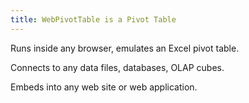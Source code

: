 ```yaml
---
title: WebPivotTable is a Pivot Table
---
```

<p>Runs inside any browser, emulates an Excel pivot table.</p>
<p>Connects to any data files, databases, OLAP cubes.</p>
<p>Embeds into any web site or web application.</p>
